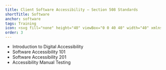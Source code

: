 ```yaml
---
title: Client Software Accessibility – Section 508 Standards
shortTitle: Software
anchor: software
tags: Training
icon: <svg fill="none" height="40" viewBox="0 0 40 40" width="40" xmlns="http://www.w3.org/2000/svg"><circle cx="20" cy="20" fill="#162ade" r="20"/><g fill="#fff"><path d="m28.59 24.15a.28.28 0 0 1 -.28.29h-16.62a.28.28 0 0 1 -.28-.29v-.86h17.18zm-7.2 2.58h-2.78l.21-1.73h2.36zm1.76.86h-.86a.29.29 0 0 0 0 .57h.86v.29h-6.3v-.29h4.3a.29.29 0 0 0 0-.57h-4.3a.29.29 0 0 1 .29-.29h5.72a.29.29 0 0 1 .29.29zm2-7.74h2.29v2.87h-2.28zm-12.6-3.43h2.29v6.3h-2.29zm14.9-.58h-14.9v-1.14h14.9zm-2.29.58h2.29v2.86h-2.29zm-9.74 6.3v-6.3h9.16v6.3zm-3.73-9.17h16.62a.28.28 0 0 1 .28.29v8.88h-.59v-8.31a.3.3 0 0 0 -.08-.2.29.29 0 0 0 -.21-.09h-15.44a.29.29 0 0 0 -.21.09.3.3 0 0 0 -.08.2v8.31h-.57v-8.88a.28.28 0 0 1 .28-.29zm16.62-.55h-16.62a.86.86 0 0 0 -.86.86v10.29a.86.86 0 0 0 .86.86h6.55l-.24 1.72h-.89a.85.85 0 0 0 -.86.86v1.14a.32.32 0 0 0 .08.21.3.3 0 0 0 .2.08h6.88a.3.3 0 0 0 .2-.08.32.32 0 0 0 .08-.21v-1.14a.85.85 0 0 0 -.86-.86h-.83l-.24-1.73h6.55a.86.86 0 0 0 .86-.86v-10.3a.86.86 0 0 0 -.86-.86z"/><path d="m19.71 23.58h.57v.57h-.57z"/><path d="m20.29 21.68v-2.22l1.71-.86v2.22zm-2.29-3.08 1.72.86v2.22l-1.72-.86zm2-1.29 1.65.83-1.65.86-1.65-.82zm2.42.57-2.29-1.15a.3.3 0 0 0 -.26 0l-2.29 1.15a.29.29 0 0 0 -.16.26v2.86a.29.29 0 0 0 .16.26l2.29 1.14a.3.3 0 0 0 .26 0l2.29-1.14a.29.29 0 0 0 .16-.26v-2.86a.29.29 0 0 0 -.16-.26z"/><path d="m12.84 14.98h.57v.57h-.57z"/><path d="m13.98 14.98h.57v.57h-.57z"/><path d="m15.13 14.98h.57v.57h-.57z"/><path d="m25.44 14.98h1.72v.57h-1.72z"/><path d="m13.12 17.56h1.15v.57h-1.15z"/><path d="m13.12 19.28h1.15v.57h-1.15z"/><path d="m13.12 21h1.15v.57h-1.15z"/><path d="m25.73 16.99h1.15v.57h-1.15z"/><path d="m25.73 18.14h1.15v.57h-1.15z"/><path d="m25.73 20.43h1.15v.57h-1.15z"/><path d="m25.73 21.57h1.15v.57h-1.15z"/></g></svg>
order: 3
---
```


- Introduction to Digital Accessibility
- Software Accessibility 101
- Software Accessibility 201
- Accessibility Manual Testing
